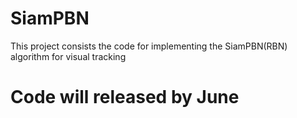 # SiamPBN
This project consists the code for implementing the SiamPBN(RBN) algorithm for visual tracking
# Code will released by June 
